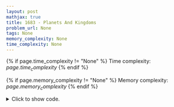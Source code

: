 ```yaml
---
layout: post
mathjax: true
title: 1683 - Planets And Kingdoms
problem_url: None
tags: None
memory_complexity: None
time_complexity: None
---
```




{% if page.time_complexity != "None" %}
Time complexity: ${{ page.time_complexity }}$
{% endif %}

{% if page.memory_complexity != "None" %}
Memory complexity: ${{ page.memory_complexity }}$
{% endif %}

<details>
<summary>
<p style="display:inline">Click to show code.</p>
</summary>
```cpp
{% raw %}
using namespace std;
using vi = vector<int>;
const int NMAX = 1e5 + 11;
int n, m, cur_kingdom, kingdom[NMAX];
bool vis[NMAX];
vi g[NMAX], gi[NMAX], order;
void toposort(int u)
{
    vis[u] = true;
    for (auto v : g[u])
        if (not vis[v])
            toposort(v);
    order.push_back(u);
}
void buildscc(int u)
{
    vis[u] = true;
    kingdom[u] = cur_kingdom;
    for (auto v : gi[u])
        if (not vis[v])
            buildscc(v);
}
int main(void)
{
    int u, v;
    cin >> n >> m;
    for (int i = 0; i < m; ++i)
    {
        cin >> u >> v;
        g[u].push_back(v);
        gi[v].push_back(u);
    }
    memset(vis, 0, sizeof(vis));
    for (int u = 1; u <= n; ++u)
        if (not vis[u])
            toposort(u);
    memset(vis, 0, sizeof(vis));
    for_each(order.rbegin(), order.rend(), [](int u) {
        if (not vis[u])
            ++cur_kingdom, buildscc(u);
    });
    cout << cur_kingdom << endl;
    for_each(kingdom + 1, kingdom + n + 1, [](int k) { cout << k << " "; }),
        cout << endl;
    return 0;
}

{% endraw %}
```
</details>

